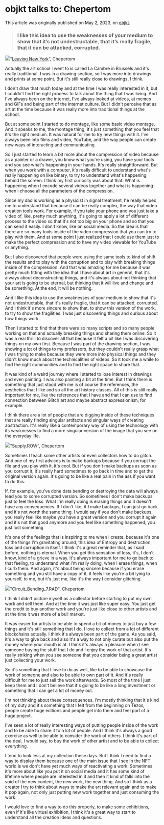# objkt talks to: Chepertom

This article was originally published on May 2, 2023, on [objkt](https://blog.objkt.com/post/space-chepertom).

> ### I like this idea to use the weaknesses of your medium to show that it’s not undestructable, that it’s really fragile, that it can be attacked, corrupted.

![](https://hackmd.io/_uploads/HJtA9RgS3.jpg)<caption>“[Leaving New York](https://objkt.com/asset/KT1UukevnqUUmt6GCsfrYn9VXXtkcMQeuJ2g/40)”, Chepertom</caption>

Actually the art school I went to is called La Cambre in Brussels and it's really traditional. I was in a drawing section, so I was more into drawings and prints at some point. But it's still really close to drawings, I think. 

I don't draw that much today and at the time I was really interested in it, but I couldn't find the right process to talk about the thing that I was living. And I've always been on the internet, I've always looked at videos, at memes and GIFs and being part of the Internet culture. But I didn't perceive that as art at the time because it was really more into traditional things at the school.

But at some point I started to do montage, like some basic video montage. And it speaks to me, the montage thing, it's just something that you feel that it's the right medium. It was natural for me to try new things with it. I've always been into films and video, YouTube, and the way people can create new ways of interacting and communicating.

So I just started to learn a bit more about the compression of video because as a painter or a drawer, you know what you're using, you have your tools and you see what's happening in your hands. It's really straightforward. But when you work with a computer, it's really difficult to understand what's really happening on like binary, to try to understand what's happening behind the screen. I think my first curiosity was about that. What is happening when I encode several videos together and what is happening when I choose all the parameters of the compression.

Since my dad is working as a physicist in signal treatment, he really helped me to understand that because it can be really complex, the way that video creation tools work. For example, if you take your phone and you just take a video of, like, pretty much anything, it's going to apply a lot of different process to the video so that it's not too big on your phone and so that you can send it easily. I don't know, like on social media. So the idea is that there are so many tools inside of the video compression that you can try to play with them. And at some point I just realized that I could use them just to make the perfect compression and to have my video viewable for YouTube or anything.

But I also discovered that people were using the same tools to kind of shift the results and to play with the corruption and to play with breaking things inside of the compression. And that was amazing for me because it was pretty much fitting with the idea that I have about art in general, that it's always about deconstructing things, and it's always about not thinking that your art is going to be eternal, but thinking that it will live and change and be something. At the end, it will be nothing.

And I like this idea to use the weaknesses of your medium to show that it's not undestructable, that it's really fragile, that it can be attacked, corrupted. And I think it's more sincere to show that, to show this version of the work, to try to show the fragilities. I was just discovering things and curious about how things work.

Then I started to find that there were so many scripts and so many people working on that and actually breaking things and sharing them online. So it was a real thrill to discover all that because it felt a bit like I was discovering things on my own first. Because I was part of the drawing section, I was showing a lot of things to my professors, but they couldn't really grasp what I was trying to make because they were more into physical things and they didn't know much about the technicalities of videos. So it took me a while to find the right communities and to find the right space to share that. 

It was kind of a weird journey where I started to lose interest in drawings and even painting. I was also painting a bit at the time. But I think there is something that just stood with me is of course the references, the aesthetics that I like and so all the art history classes. All of this is still really important for me, like the references that I have and that I can use to find connection between Glitch art and maybe abstract expressionism, for example.

I think there are a lot of people that are digging inside of these techniques that are really finding singular artifacts and singular ways of creating abstraction. It's really like a contemporary way of using the technology with its weaknesses to find a more singular version of the image that you see on the everyday life.

![](https://hackmd.io/_uploads/Hyr1Lg-Sn.jpg)<caption>"Supply.ROW", Chepertom</caption>

Sometimes I teach some other artists or even collectors how to do glitch. And one of my first advices is to make backups because if you corrupt the file and you play with it, it's cool. But if you don't make backups as soon as you corrupt it, it's really hard sometimes to go back in time and to get the original version again. It's going to be like a real pain in the ass if you want to do this.

If, for example, you've done data bending or destroying the data will always lead you to some corrupted version. So sometimes I don't make backups just to feel the loss. What I'm really doing is erasing things and it doesn't have any consequences. If I don't like, if I make backups, I can just go back and it's not worth the same thing. I would say if you don't make backups, you really feel like maybe you have a great version and you corrupt it again and it's not that good anymore and you feel like something happened, you just lost something. 

It's one of the feelings that is inspiring to me when I create, because it's one of the things I'm gravitating around, this idea of Entropy and destruction, loss and corruption in itself. I think it's a great reminder that, as I said before, nothing is eternal. When you get this sensation of loss, it's, I don't know, kind of a grieve in a way. It's always important for me to go back to that feeling, to understand what I'm really doing, when I erase things, when I curb them. And again, it's about being sincere because if you erase something and you still have a copy of it, it feels like you're a bit lying to yourself, to me, but it's just me, like it's the way I consider glitching.

![](https://hackmd.io/_uploads/Byc9IeWSn.png)<caption>"Circuit_Bending_7.RAD", Chepertom</caption>

I think I didn't picture myself as a collector before starting to put my own work and sell them. And at the time it was just like super easy. You just get the credit to buy another work and you're just like close to other artists and at the time it was more of a bull market.

It was easier for artists to be able to spend a bit of money to just buy a few things and it's still something that I do. I love to collect from a lot of different blockchains actually. I think it's always been part of the game. As you said, it's a way to give back and also it's a way to not only curate but also put the money where your mouth is at. I think it's always a pleasure when I see someone buying the stuff that I do and I enjoy the work of that artist. It's really striking when you see someone that you consider being a great artist just collecting your work.

So it's something that I love to do as well, like to be able to showcase the work of someone and also to be able to own part of it. And it's really difficult for me to just sell the work afterwards. So most of the time I just keep them and I don't believe that it's going to be like a long investment or something that I can get a lot of money out.

I'm not thinking about these consequences. I'm mostly thinking that it's kind of my duty and it's something that I felt from the beginning on Tezos, people create huge editions and people get into them and feel part of a huge project.

I've seen a lot of really interesting ways of putting people inside of the work and to be able to share it to a lot of people. And I think it's always a good exercise as well to be able to consider the work of others. I think it's part of the deal, I would say, to buy the work of other artist and to be able to collect everything.

I tend to look less at my collection these days. But I think I need to find a way to display them because one of the main issue that I see in the NFT world is we don't have yet much ways of reactivating a work. Sometimes it's more about like you put it on social media and it has some kind of lifetime where people are interested in it and then it kind of falls into the void of the new content, the new work, the new thing. And so I think as a creator I try to think about ways to make the art relevant again and to make it pop again, not only just putting new work together and just consuming the work.

I would love to find a way to do this properly, to make some exhibitions, even if it's like virtual exhibition, I think it's a great way to start to understand all the creation ideas and questions.
